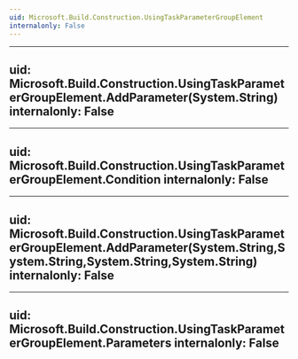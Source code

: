 ```yaml
---
uid: Microsoft.Build.Construction.UsingTaskParameterGroupElement
internalonly: False
---
```


---
uid: Microsoft.Build.Construction.UsingTaskParameterGroupElement.AddParameter(System.String)
internalonly: False
---

---
uid: Microsoft.Build.Construction.UsingTaskParameterGroupElement.Condition
internalonly: False
---

---
uid: Microsoft.Build.Construction.UsingTaskParameterGroupElement.AddParameter(System.String,System.String,System.String,System.String)
internalonly: False
---

---
uid: Microsoft.Build.Construction.UsingTaskParameterGroupElement.Parameters
internalonly: False
---
